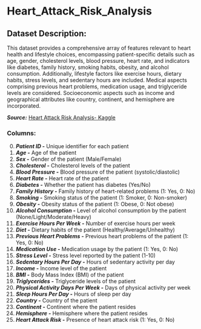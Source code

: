 # Heart_Attack_Risk_Analysis

## Dataset Description:
This dataset provides a comprehensive array of features relevant to heart health and lifestyle choices, encompassing patient-specific details such as age, gender, cholesterol levels, blood pressure, heart rate, and indicators like diabetes, family history, smoking habits, obesity, and alcohol consumption. Additionally, lifestyle factors like exercise hours, dietary habits, stress levels, and sedentary hours are included. Medical aspects comprising previous heart problems, medication usage, and triglyceride levels are considered. Socioeconomic aspects such as income and geographical attributes like country, continent, and hemisphere are incorporated.

***Source:*** [Heart Attack Risk Analysis- Kaggle](https://www.kaggle.com/competitions/heart-attack-risk-analysis/overview)
### Columns:
0. ***Patient ID -*** Unique identifier for each patient
1. ***Age -*** Age of the patient
2. ***Sex -*** Gender of the patient (Male/Female)
3. ***Cholesterol -*** Cholesterol levels of the patient
4. ***Blood Pressure -*** Blood pressure of the patient (systolic/diastolic)
5. ***Heart Rate -*** Heart rate of the patient
6. ***Diabetes -*** Whether the patient has diabetes (Yes/No)
7. ***Family History -*** Family history of heart-related problems (1: Yes, 0: No)
8. ***Smoking -*** Smoking status of the patient (1: Smoker, 0: Non-smoker)
9. ***Obesity -*** Obesity status of the patient (1: Obese, 0: Not obese)
10. ***Alcohol Consumption -*** Level of alcohol consumption by the patient (None/Light/Moderate/Heavy)
11. ***Exercise Hours Per Week -*** Number of exercise hours per week
12. ***Diet -*** Dietary habits of the patient (Healthy/Average/Unhealthy)
13. ***Previous Heart Problems -*** Previous heart problems of the patient (1: Yes, 0: No)
14. ***Medication Use -*** Medication usage by the patient (1: Yes, 0: No)
15. ***Stress Level -*** Stress level reported by the patient (1-10)
16. ***Sedentary Hours Per Day -*** Hours of sedentary activity per day
17. ***Income -*** Income level of the patient
18. ***BMI -*** Body Mass Index (BMI) of the patient
19. ***Triglycerides -*** Triglyceride levels of the patient
20. ***Physical Activity Days Per Week -*** Days of physical activity per week
21. ***Sleep Hours Per Day -*** Hours of sleep per day
22. ***Country -*** Country of the patient
23. ***Continent -*** Continent where the patient resides
24. ***Hemisphere -*** Hemisphere where the patient resides
25. ***Heart Attack Risk -*** Presence of heart attack risk (1: Yes, 0: No)

